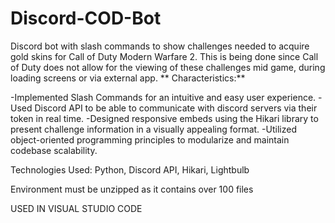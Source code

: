 # Discord-COD-Bot
Discord bot with slash commands to show challenges needed to acquire gold skins for Call of Duty Modern Warfare 2. This is being done since Call of Duty does not allow for the viewing of these challenges mid game, during loading screens or via external app.
**
Characteristics:**

-Implemented Slash Commands for an intuitive and easy user experience.
-Used Discord API to be able to communicate with discord servers via their token in real time.
-Designed responsive embeds using the Hikari library to present challenge information in a visually appealing format. 
-Utilized object-oriented programming principles to modularize and maintain codebase scalability.

Technologies Used:
Python, Discord API, Hikari, Lightbulb


Environment must be unzipped as it contains over 100 files

USED IN VISUAL STUDIO CODE
